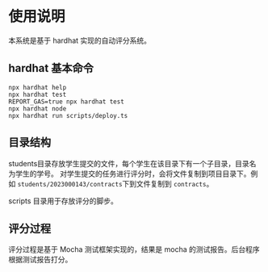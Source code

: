 # 使用说明

本系统是基于 hardhat 实现的自动评分系统。

## hardhat 基本命令

```shell
npx hardhat help
npx hardhat test
REPORT_GAS=true npx hardhat test
npx hardhat node
npx hardhat run scripts/deploy.ts
```

## 目录结构

students目录存放学生提交的文件，每个学生在该目录下有一个子目录，目录名为学生的学号。
对学生提交的任务进行评分时，会将文件复制到项目目录下。例如 `students/2023000143/contracts`下到文件复制到 `contracts`。

scripts 目录用于存放评分的脚步。

## 评分过程

评分过程是基于 Mocha 测试框架实现的，结果是 mocha 的测试报告。后台程序根据测试报告打分。
